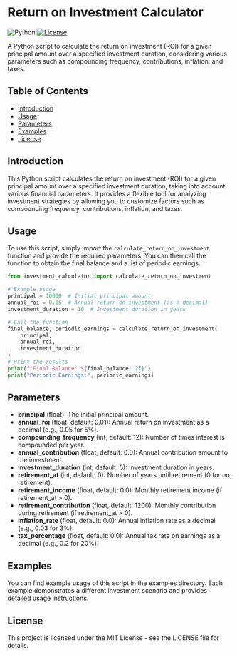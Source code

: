 # Return on Investment Calculator

![Python](https://img.shields.io/badge/Python-3.x-blue.svg)
[![License](https://img.shields.io/badge/License-MIT-green.svg)](LICENSE)

A Python script to calculate the return on investment (ROI) for a given principal amount over a specified investment duration, considering various parameters such as compounding frequency, contributions, inflation, and taxes.

## Table of Contents
- [Introduction](#introduction)
- [Usage](#usage)
- [Parameters](#parameters)
- [Examples](#examples)
- [License](#license)

## Introduction

This Python script calculates the return on investment (ROI) for a given principal amount over a specified investment duration, taking into account various financial parameters. It provides a flexible tool for analyzing investment strategies by allowing you to customize factors such as compounding frequency, contributions, inflation, and taxes.

## Usage

To use this script, simply import the `calculate_return_on_investment` function and provide the required parameters. You can then call the function to obtain the final balance and a list of periodic earnings.

```python
from investment_calculator import calculate_return_on_investment

# Example usage
principal = 10000  # Initial principal amount
annual_roi = 0.05  # Annual return on investment (as a decimal)
investment_duration = 10  # Investment duration in years

# Call the function
final_balance, periodic_earnings = calculate_return_on_investment(
    principal,
    annual_roi,
    investment_duration
)
# Print the results
print(f"Final Balance: ${final_balance:.2f}")
print("Periodic Earnings:", periodic_earnings)
```

## Parameters
+ **principal** (float): The initial principal amount.
+ **annual_roi** (float, default: 0.01): Annual return on investment as a decimal (e.g., 0.05 for 5%).
+ **compounding_frequency** (int, default: 12): Number of times interest is compounded per year.
+ **annual_contribution** (float, default: 0.0): Annual contribution amount to the investment.
+ **investment_duration** (int, default: 5): Investment duration in years.
+ **retirement_at** (int, default: 0): Number of years until retirement (0 for no retirement).
+ **retirement_income** (float, default: 0.0): Monthly retirement income (if retirement_at > 0).
+ **retirement_contribution** (float, default: 1200): Monthly contribution during retirement (if retirement_at > 0).
+ **inflation_rate** (float, default: 0.0): Annual inflation rate as a decimal (e.g., 0.03 for 3%).
+ **tax_percentage** (float, default: 0.0): Annual tax rate on earnings as a decimal (e.g., 0.2 for 20%).

## Examples

You can find example usage of this script in the examples directory. Each example demonstrates a different investment scenario and provides detailed usage instructions.

## License

This project is licensed under the MIT License - see the LICENSE file for details.


